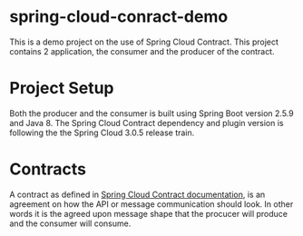 # spring-cloud-conract-demo
This is a demo project on the use of Spring Cloud Contract. This project contains 2 application, the consumer and the producer of the contract. 

# Project Setup
Both the producer and the consumer is built using Spring Boot version 2.5.9 and Java 8. The Spring Cloud Contract dependency and plugin version is following the the Spring Cloud 3.0.5 release train.

# Contracts
A contract as defined in [Spring Cloud Contract documentation](https://docs.spring.io/spring-cloud-contract/docs/3.0.5/reference/html/getting-started.html#getting-started-what-is-a-contract), is an agreement on how the API or message communication should look. In other words it is the agreed upon message shape that the procucer will produce and the consumer will consume.
